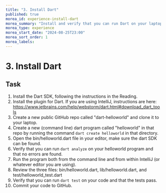```yaml
---
title: "3. Install Dart"
published: true
morea_id: experience-install-dart
morea_summary: "Install and verify that you can run Dart on your laptop"
morea_type: experience
morea_start_date: "2024-08-25T23:00"
morea_sort_order: 1
morea_labels:
---
```


# 3. Install Dart

## Task

1. Install the Dart SDK, following the instructions in the Reading.
2. Install the plugin for Dart. If you are using IntelliJ, instructions are here: <https://www.jetbrains.com/help/webstorm/dart.html#download_dart_tools>
3. Create a new public GitHub repo called "dart-helloworld" and clone it to your laptop. 
4. Create a new (command line) dart program called "helloworld" in that repo by running the command `dart create helloworld` in that directory.
5. Open the bin/helloworld.dart file in your editor, make sure the dart SDK can be found.
6. Verify that you can run `dart analyze` on your helloworld program and that no errors are found.
7. Run the program both from the command line and from within IntelliJ (or whatever editor you are using).
8. Review the three files: bin/helloworld.dart, lib/helloworld.dart, and test/helloworld_test.dart
9. Verify that you can run `dart test` on your code and that the tests pass. 
9. Commit your code to GitHub.
